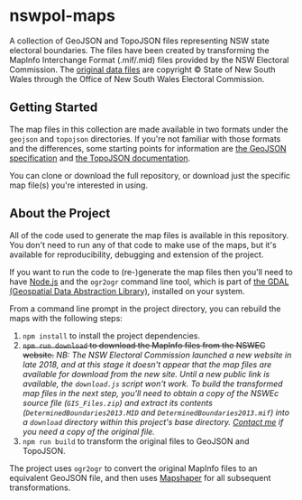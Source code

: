 # nswpol-maps

A collection of GeoJSON and TopoJSON files representing NSW state electoral boundaries. The files have been created by transforming the MapInfo Interchange Format (.mif/.mid) files provided by the NSW Electoral Commission. The [original data files](http://www.elections.nsw.gov.au/about_elections/electoral_boundaries/electoral_maps/gda94_geographical_midmif_files) are copyright © State of New South Wales through the Office of New South Wales Electoral Commission.

## Getting Started

The map files in this collection are made available in two formats under the `geojson` and `topojson` directories. If you're not familiar with those formats and the differences, some starting points for information are [the GeoJSON specification](http://geojson.org/) and [the TopoJSON documentation](https://github.com/topojson/topojson/wiki).

You can clone or download the full repository, or download just the specific map file(s) you're interested in using.

## About the Project

All of the code used to generate the map files is available in this repository. You don't need to run any of that code to make use of the maps, but it's available for reproducibility, debugging and extension of the project.

If you want to run the code to (re-)generate the map files then you'll need to have [Node.js](https://nodejs.org/) and the `ogr2ogr` command line tool, which is part of [the GDAL (Geospatial Data Abstraction Library)](http://www.gdal.org/), installed on your system.

From a command line prompt in the project directory, you can rebuild the maps with the following steps:

1.  `npm install` to install the project dependencies.
2.  ~~`npm run download` to download the MapInfo files from the NSWEC website.~~ _NB: The NSW Electoral Commission launched a new website in late 2018, and at this stage it doesn't appear that the map files are available for download from the new site. Until a new public link is available, the `download.js` script won't work. To build the transformed map files in the next step, you'll need to obtain a copy of the NSWEc source file (`GIS_Files.zip`) and extract its contents (`DeterminedBoundaries2013.MID` and `DeterminedBoundaries2013.mif`) into a `download` directory within this project's base directory. [Contact me](https://github.com/tobiasziegler) if you need a copy of the original file._
3.  `npm run build` to transform the original files to GeoJSON and TopoJSON.

The project uses `ogr2ogr` to convert the original MapInfo files to an equivalent GeoJSON file, and then uses [Mapshaper](https://github.com/mbloch/mapshaper) for all subsequent transformations.
